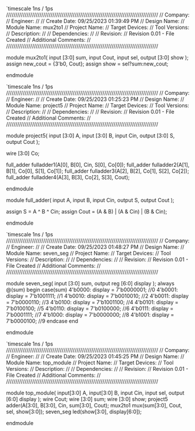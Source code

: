 
`timescale 1ns / 1ps
//////////////////////////////////////////////////////////////////////////////////
// Company: 
// Engineer: 
// 
// Create Date: 09/25/2023 01:39:49 PM
// Design Name: 
// Module Name: mux2to1
// Project Name: 
// Target Devices: 
// Tool Versions: 
// Description: 
// 
// Dependencies: 
// 
// Revision:
// Revision 0.01 - File Created
// Additional Comments:
// 
//////////////////////////////////////////////////////////////////////////////////


module mux2to1(
    input [3:0] sum,
    input Cout,
    input sel,
    output [3:0] show
    );
    assign new_cout = {3'b0, Cout};
    assign show = sel?sum:new_cout;
    
endmodule

`timescale 1ns / 1ps
//////////////////////////////////////////////////////////////////////////////////
// Company: 
// Engineer: 
// 
// Create Date: 09/25/2023 01:25:23 PM
// Design Name: 
// Module Name: project5
// Project Name: 
// Target Devices: 
// Tool Versions: 
// Description: 
// 
// Dependencies: 
// 
// Revision:
// Revision 0.01 - File Created
// Additional Comments:
// 
//////////////////////////////////////////////////////////////////////////////////


module project5(
    input [3:0] A,
    input [3:0] B,
    input Cin,
    output [3:0] S,
    output Cout
);

wire [3:0] Co;

full_adder fulladder1(A[0], B[0], Cin, S[0], Co[0]);
full_adder fulladder2(A[1], B[1], Co[0], S[1], Co[1]);
full_adder fulladder3(A[2], B[2], Co[1], S[2], Co[2]);
full_adder fulladder4(A[3], B[3], Co[2], S[3], Cout);

endmodule

module full_adder(
    input A,
    input B,
    input Cin,
    output S,
    output Cout
);

assign S = A ^ B ^ Cin;
assign Cout = (A & B) | (A & Cin) | (B & Cin);

endmodule

`timescale 1ns / 1ps
//////////////////////////////////////////////////////////////////////////////////
// Company: 
// Engineer: 
// 
// Create Date: 09/25/2023 01:48:27 PM
// Design Name: 
// Module Name: seven_seg
// Project Name: 
// Target Devices: 
// Tool Versions: 
// Description: 
// 
// Dependencies: 
// 
// Revision:
// Revision 0.01 - File Created
// Additional Comments:
// 
//////////////////////////////////////////////////////////////////////////////////


module seven_seg(
    input [3:0] sum,
    output reg [6:0] display
);
always @(sum)
begin 
case(sum)
    4'b0000: display = 7'b0000001; //0
    4'b0001: display = 7'b1001111; //1
    4'b0010: display = 7'b0010010; //2
    4'b0011: display = 7'b0000110; //3
    4'b0100: display = 7'b1001100; //4
    4'b0101: display = 7'b0100100; //5
    4'b0110: display = 7'b0100000; //6
    4'b0111: display = 7'b0001111; //7
    4'b1000: display = 7'b0000000; //8
    4'b1001: display = 7'b0000100; //9
endcase
end

endmodule

`timescale 1ns / 1ps
//////////////////////////////////////////////////////////////////////////////////
// Company: 
// Engineer: 
// 
// Create Date: 09/25/2023 01:45:25 PM
// Design Name: 
// Module Name: top_module
// Project Name: 
// Target Devices: 
// Tool Versions: 
// Description: 
// 
// Dependencies: 
// 
// Revision:
// Revision 0.01 - File Created
// Additional Comments:
// 
//////////////////////////////////////////////////////////////////////////////////


module top_module(
    input[3:0] A,
    input[3:0] B,
    input Cin,
    input sel,
    output [6:0] display
    );
    wire Cout;
    wire [3:0] sum;
    wire [3:0] show;
    project5 adder(A[3:0], B[3:0], Cin, sum[3:0], Cout);
    mux2to1 mux(sum[3:0], Cout, sel, show[3:0]);
    seven_seg led(show[3:0], display[6:0]);
    
endmodule
